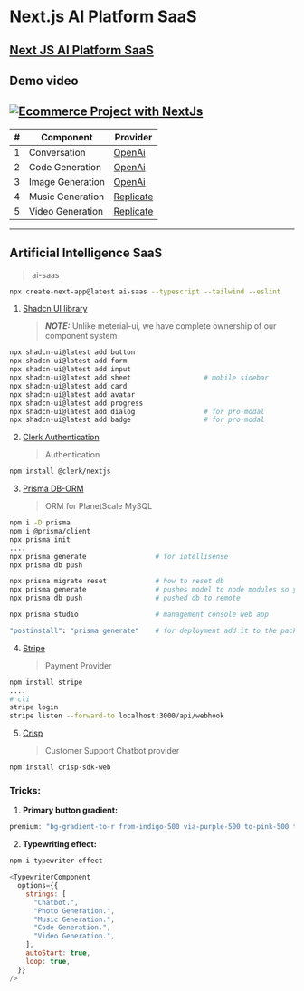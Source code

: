 # Next.js AI Platform SaaS

## [Next JS AI Platform SaaS](https://www.youtube.com/watch?v=ffJ38dBzrlY)

## Demo video

## [![Ecommerce Project with NextJs](https://img.youtube.com/vi/kVKMu_YfVRw/0.jpg)](https://www.youtube.com/watch?v=kVKMu_YfVRw)

| #   | Component        | Provider                            |
| --- | ---------------- | ----------------------------------- |
| 1   | Conversation     | [OpenAi](https://openai.com/)       |
| 2   | Code Generation  | [OpenAi](https://openai.com/)       |
| 3   | Image Generation | [OpenAi](https://openai.com/)       |
| 4   | Music Generation | [Replicate](https://replicate.com/) |
| 5   | Video Generation | [Replicate](https://replicate.com/) |

---

## Artificial Intelligence SaaS

> ai-saas

```bash
npx create-next-app@latest ai-saas --typescript --tailwind --eslint
```

1. [Shadcn UI library](https://ui.shadcn.com/docs)
   > **_NOTE:_** Unlike meterial-ui, we have complete ownership of our component system

```bash
npx shadcn-ui@latest add button
npx shadcn-ui@latest add form
npx shadcn-ui@latest add input
npx shadcn-ui@latest add sheet                  # mobile sidebar
npx shadcn-ui@latest add card
npx shadcn-ui@latest add avatar
npx shadcn-ui@latest add progress
npx shadcn-ui@latest add dialog                 # for pro-modal
npx shadcn-ui@latest add badge                  # for pro-modal
```

2. [Clerk Authentication](https://clerk.com/)
   > Authentication

```bash
npm install @clerk/nextjs
```

3. [Prisma DB-ORM](https://www.prisma.io/)
   > ORM for PlanetScale MySQL

```bash
npm i -D prisma
npm i @prisma/client
npx prisma init
....
npx prisma generate                 # for intellisense
npx prisma db push

npx prisma migrate reset            # how to reset db
npx prisma generate                 # pushes model to node modules so you can use
npx prisma db push                  # pushed db to remote

npx prisma studio                   # management console web app

"postinstall": "prisma generate"    # for deployment add it to the package.json scripts
```

4. [Stripe](https://stripe.com/)
   > Payment Provider

```bash
npm install stripe
....
# cli
stripe login
stripe listen --forward-to localhost:3000/api/webhook
```

5. [Crisp](https://crisp.chat/en/)
   > Customer Support Chatbot provider

```bash
npm install crisp-sdk-web
```

### Tricks:

1. **Primary button gradient:**

```js
premium: "bg-gradient-to-r from-indigo-500 via-purple-500 to-pink-500 text-white border-0",
```

2. **Typewriting effect:**

```bash
npm i typewriter-effect
```

```js
<TypewriterComponent
  options={{
    strings: [
      "Chatbot.",
      "Photo Generation.",
      "Music Generation.",
      "Code Generation.",
      "Video Generation.",
    ],
    autoStart: true,
    loop: true,
  }}
/>
```
